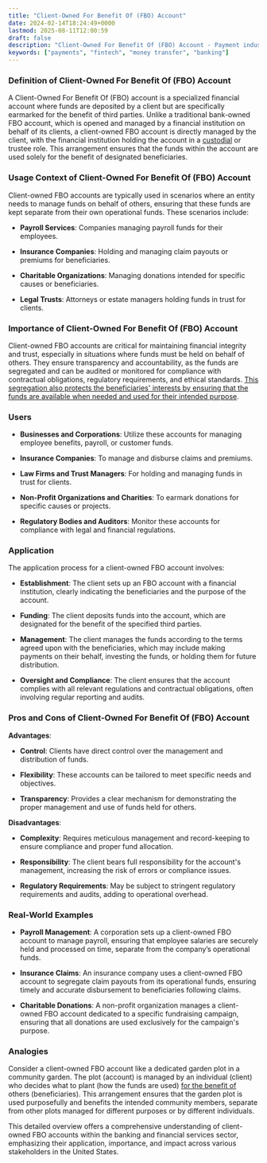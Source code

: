 ```yaml
---
title: "Client-Owned For Benefit Of (FBO) Account"
date: 2024-02-14T18:24:49+0000
lastmod: 2025-08-11T12:00:59
draft: false
description: "Client-Owned For Benefit Of (FBO) Account - Payment industry knowledge and insights"
keywords: ["payments", "fintech", "money transfer", "banking"]
---
```


### Definition of Client-Owned For Benefit Of (FBO) Account

A Client-Owned For Benefit Of (FBO) account is a specialized financial account where funds are deposited by a client but are specifically earmarked for the benefit of third parties. Unlike a traditional bank-owned FBO account, which is opened and managed by a financial institution on behalf of its clients, a client-owned FBO account is directly managed by the client, with the financial institution holding the account in a [custodial](https://faisalkhanllc.xyz/resources/payments-wiki/c/custodial-account/) or trustee role. This arrangement ensures that the funds within the account are used solely for the benefit of designated beneficiaries.

### Usage Context of Client-Owned For Benefit Of (FBO) Account

Client-owned FBO accounts are typically used in scenarios where an entity needs to manage funds on behalf of others, ensuring that these funds are kept separate from their own operational funds. These scenarios include:

- **Payroll Services**: Companies managing payroll funds for their employees.

- **Insurance Companies**: Holding and managing claim payouts or premiums for beneficiaries.

- **Charitable Organizations**: Managing donations intended for specific causes or beneficiaries.

- **Legal Trusts**: Attorneys or estate managers holding funds in trust for clients.

### Importance of Client-Owned For Benefit Of (FBO) Account

Client-owned FBO accounts are critical for maintaining financial integrity and trust, especially in situations where funds must be held on behalf of others. They ensure transparency and accountability, as the funds are segregated and can be audited or monitored for compliance with contractual obligations, regulatory requirements, and ethical standards. [This segregation also protects the beneficiaries' interests by ensuring that the funds are available when needed and used for their intended purpose](https://faisalkhanllc.xyz/resources/payments-wiki/s/segregated-named-accounts/).

### Users

- **Businesses and Corporations**: Utilize these accounts for managing employee benefits, payroll, or customer funds.

- **Insurance Companies**: To manage and disburse claims and premiums.

- **Law Firms and Trust Managers**: For holding and managing funds in trust for clients.

- **Non-Profit Organizations and Charities**: To earmark donations for specific causes or projects.

- **Regulatory Bodies and Auditors**: Monitor these accounts for compliance with legal and financial regulations.

### Application

The application process for a client-owned FBO account involves:

- **Establishment**: The client sets up an FBO account with a financial institution, clearly indicating the beneficiaries and the purpose of the account.

- **Funding**: The client deposits funds into the account, which are designated for the benefit of the specified third parties.

- **Management**: The client manages the funds according to the terms agreed upon with the beneficiaries, which may include making payments on their behalf, investing the funds, or holding them for future distribution.

- **Oversight and Compliance**: The client ensures that the account complies with all relevant regulations and contractual obligations, often involving regular reporting and audits.

### Pros and Cons of Client-Owned For Benefit Of (FBO) Account

**Advantages**:

- **Control**: Clients have direct control over the management and distribution of funds.

- **Flexibility**: These accounts can be tailored to meet specific needs and objectives.

- **Transparency**: Provides a clear mechanism for demonstrating the proper management and use of funds held for others.

**Disadvantages**:

- **Complexity**: Requires meticulous management and record-keeping to ensure compliance and proper fund allocation.

- **Responsibility**: The client bears full responsibility for the account's management, increasing the risk of errors or compliance issues.

- **Regulatory Requirements**: May be subject to stringent regulatory requirements and audits, adding to operational overhead.

### Real-World Examples

- **Payroll Management**: A corporation sets up a client-owned FBO account to manage payroll, ensuring that employee salaries are securely held and processed on time, separate from the company’s operational funds.

- **Insurance Claims**: An insurance company uses a client-owned FBO account to segregate claim payouts from its operational funds, ensuring timely and accurate disbursement to beneficiaries following claims.

- **Charitable Donations**: A non-profit organization manages a client-owned FBO account dedicated to a specific fundraising campaign, ensuring that all donations are used exclusively for the campaign's purpose.

### Analogies

Consider a client-owned FBO account like a dedicated garden plot in a community garden. The plot (account) is managed by an individual (client) who decides what to plant (how the funds are used) [for the benefit of](https://faisalkhanllc.xyz/resources/payments-wiki/f/for-benefit-of-fbo/) others (beneficiaries). This arrangement ensures that the garden plot is used purposefully and benefits the intended community members, separate from other plots managed for different purposes or by different individuals.

This detailed overview offers a comprehensive understanding of client-owned FBO accounts within the banking and financial services sector, emphasizing their application, importance, and impact across various stakeholders in the United States.